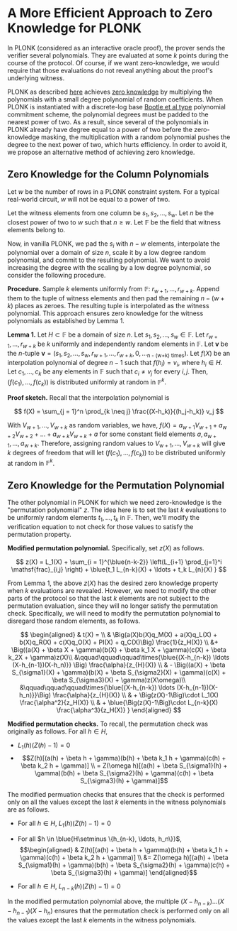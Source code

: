 # A More Efficient Approach to Zero Knowledge for PLONK

In PLONK (considered as an interactive oracle proof), the prover sends the verifier several polynomials. They are evaluated at some $k$ points during the course of the protocol. Of course, if we want zero-knowledge, we would require that those evaluations do not reveal anything about the proof's underlying witness.

PLONK as described <a href="https://eprint.iacr.org/2019/953" target="_blank" rel="noopener">here</a> achieves <a href="https://minaprotocol.com/blog/zero-knowledge-proofs-an-intuitive-explanation">zero knowledge</a> by multiplying the polynomials with a small degree polynomial of random coefficients. When PLONK is instantiated with a discrete-log base <a href="https://eprint.iacr.org/2016/263" target="_blank" rel="noopener">Bootle et al type</a> polynomial commitment scheme, the polynomial degrees must be padded to the nearest power of two. As a result, since several of the polynomials in PLONK already have degree equal to a power of two before the zero-knowledge masking, the multiplication with a random polynomial pushes the degree to the next power of two, which hurts efficiency. In order to avoid it, we propose an alternative method of achieving zero knowledge.

## Zero Knowledge for the Column Polynomials

Let $w$ be the number of rows in a PLONK constraint system. For a typical real-world circuit, $w$ will not be equal to a power of two.

Let the witness elements from one column be $s_1, s_2, \ldots, s_w$. Let $n$ be the closest power of two to $w$ such that $n \geq w$. Let $\mathbb{F}$ be the field that witness elements belong to.

Now, in vanilla PLONK, we pad the $s_i$ with $n - w$ elements, interpolate the polynomial over a domain of size $n$, scale it by a low degree random polynomial, and commit to the resulting polynomial. We want to avoid increasing the degree with the scaling by a low degree polynomial, so consider the following procedure.

**Procedure.** Sample $k$ elements uniformly from $\mathbb{F}$: $r_{w+1}, \ldots, r_{w+k}$. Append them to the tuple of witness elements and then pad the remaining $n - (w+k)$ places as zeroes. The resulting tuple is interpolated as the witness polynomial. This approach ensures zero knowledge for the witness polynomials as established by Lemma 1.

**Lemma 1.** Let $H \subset \mathbb{F}$ be a domain of size $n$. Let $s_1, s_2, \ldots, s_w\in \mathbb{F}$. Let $r_{w+1}, \ldots, r_{w+k}$ be $k$ uniformly and independently random elements in $\mathbb{F}.$ Let $\mathbf{v}$ be the $n$-tuple $\mathbf{v} = (s_1, s_2, \ldots, s_w, r_{w+1}, \ldots, r_{w+k}, 0,\ldots_{\text{n - (w+k) times}})$.
Let $f(X)$ be an interpolation polynomial of degree $n-1$ such that $f(h_i) = v_i$, where $h_i \in H$. Let $c_1, \ldots, c_k$ be any elements in $\mathbb{F}$ such that $c_i \neq v_j$ for every $i,j$. Then, $(f(c_1), \ldots, f(c_k))$ is distributed uniformly at random in $\mathbb{F}^k$.

**Proof sketch.** Recall that the interpolation polynomial is

$$
f(X) = \sum_{j = 1}^n \prod_{k \neq j} \frac{(X-h_k)}{(h_j-h_k)} v_j
$$

With $V_{w+1}, \ldots, V_{w+k}$ as random variables, we have,
$f(X) = a_{w+1} V_{w+1} + a_{w+2} V_{w+2} + \ldots + a_{w+k} V_{w+k} + a$
for some constant field elements $a, a_{w+1}, \ldots, a_{w+k}$. Therefore, assigning random values to $V_{w+1}, \ldots, V_{w+k}$ will give $k$ degrees of freedom that will let $(f(c_1), \ldots, f(c_k))$ to be distributed uniformly at random in $\mathbb{F}^k$.

## Zero Knowledge for the Permutation Polynomial

The other polynomial in PLONK for which we need zero-knowledge is the "permutation polynomial" $z$.
The idea here is to set the last $k$ evaluations to be uniformly random elements $t_1, \ldots, t_k$ in $\mathbb{F}$. Then, we'll modify the verification equation to not check for those values to satisfy the permutation property.

**Modified permutation polynomial.** Specifically, set $z(X)$ as follows.

$$
z(X) = L_1(X) + \sum_{i = 1}^{\blue{n-k-2}} \left(L_{i+1} \prod_{j=1}^i \mathsf{frac}_{i,j} \right) + \blue{t_1 L_{n-k}(X) + \ldots + t_k L_{n}(X) }
$$

From Lemma 1, the above $z(X)$ has the desired zero knowledge property when $k$ evaluations are revealed. However, we need to modify the other parts of the protocol so that the last $k$ elements are not subject to the permutation evaluation, since they will no longer satisfy the permutation check. Specifically, we will need to modify the permutation polynomial to disregard those random elements, as follows.

$$
\begin{aligned}  & t(X) = \\
  & \Big(a(X)b(X)q_M(X) + a(X)q_L(X) + b(X)q_R(X) + c(X)q_O(X) + PI(X) + q_C(X)\Big) \frac{1}{z_H(X)} \\
  &+ \Big((a(X) + \beta X + \gamma)(b(X) + \beta k_1 X + \gamma)(c(X) + \beta k_2X + \gamma)z(X)\\
  &\qquad\qquad\qquad\times{\blue{(X-h_{n-k}) \ldots (X-h_{n-1})(X-h_n)}} \Big) \frac{\alpha}{z_{H}(X)} \\
  & - \Big((a(X) + \beta S_{\sigma1}(X) + \gamma)(b(X) + \beta S_{\sigma2}(X) + \gamma)(c(X) + \beta S_{\sigma3}(X) + \gamma)z(X\omega)\\
  &\qquad\qquad\qquad\times{\blue{(X-h_{n-k}) \ldots (X-h_{n-1})(X-h_n)}}\Big) \frac{\alpha}{z_{H}(X)} \\
  & + \Big(z(X)-1\Big)\cdot L_1(X) \frac{\alpha^2}{z_H(X)} \\
  & + \blue{\Big(z(X)-1\Big)\cdot L_{n-k}(X) \frac{\alpha^3}{z_H(X)} }  \end{aligned}
$$

**Modified permutation checks.** To recall, the permutation check was originally as follows. For all $h \in H$,

* $L_1(h)(Z(h) - 1) = 0$
* $$Z(h)[(a(h) + \beta h + \gamma)(b(h) + \beta k_1 h + \gamma)(c(h) + \beta k_2 h + \gamma)] \\
  = Z(\omega h)[(a(h) + \beta S_{\sigma1}(h) + \gamma)(b(h) + \beta S_{\sigma2}(h) + \gamma)(c(h) + \beta S_{\sigma3}(h) + \gamma)]$$


The modified permuation checks that ensures that the check is performed only on all the values except the last $k$ elements in the witness polynomials are as follows.

* For all $h \in H$, $L_1(h)(Z(h) - 1) = 0$
* For all $h \in \blue{H\setminus \{h_{n-k}, \ldots, h_n\}}$, $$\begin{aligned}  & Z(h)[(a(h) + \beta h + \gamma)(b(h) + \beta k_1 h + \gamma)(c(h) + \beta k_2 h + \gamma)] \\
  &= Z(\omega h)[(a(h) + \beta S_{\sigma1}(h) + \gamma)(b(h) + \beta S_{\sigma2}(h) + \gamma)(c(h) + \beta S_{\sigma3}(h) + \gamma)]  \end{aligned}$$

* For all $h \in H$, $L_{n-k}(h)(Z(h) - 1) = 0$

In the modified permutation polynomial above, the multiple $(X-h_{n-k}) \ldots (X-h_{n-1})(X-h_n)$ ensures that the permutation check is performed only on all the values except the last $k$ elements in the witness polynomials.

